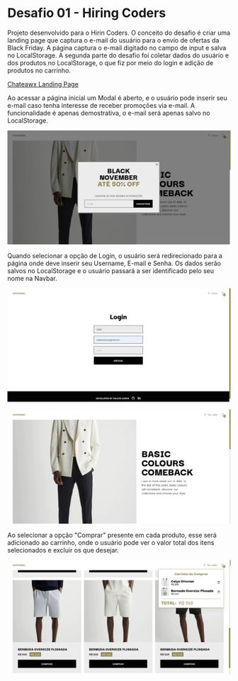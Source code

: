 # Desafio 01 - Hiring Coders

Projeto desenvolvido para o Hirin Coders. O conceito do desafio é criar uma landing page que captura o e-mail do usuário para o envio de ofertas da Black Friday. A página captura o e-mail digitado no campo de input e salva no LocalStorage. A segunda parte do desafio foi coletar dados do usuário e dos produtos no LocalStorage, o que fiz por meio do login e adição de produtos no carrinho.

[Chateawx Landing Page](https://hc-desafio1-vpn.netlify.app/)


Ao acessar a página inicial um Modal é aberto, e o usuário pode inserir seu e-mail caso tenha interesse de receber promoções via e-mail. A funcionalidade é apenas demostrativa, o e-mail será apenas salvo no LocalStorage.

![Landing page overview](/public/chateawx-1.png?raw=true)


Quando selecionar a opção de Login, o usuário será redirecionado para a página onde deve inserir seu Username, E-mail e Senha. Os dados serão salvos no LocalStorage e o usuário passará a ser identificado pelo seu nome na Navbar. 

![Landing page overview](/public/chateawx-2.png?raw=true)

![Landing page overview](/public/chateawx-3.png?raw=true)


Ao selecionar a opção "Comprar" presente em cada produto, esse será adicionado ao carrinho, onde o usuário pode ver o valor total dos itens selecionados e excluir os que desejar.

![Landing page overview](/public/chateawx-4.png?raw=true)
